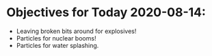 # Objectives for Today 2020-08-14:

- Leaving broken bits around for explosives!
- Particles for nuclear booms!
- Particles for water splashing.
